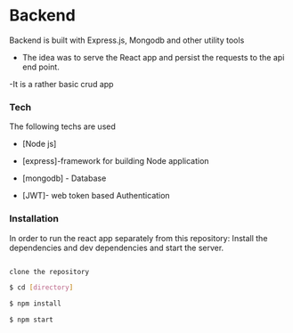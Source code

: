 # Backend

  

Backend is built with Express.js, Mongodb and other utility tools

  

- The idea was to serve the React app and persist the requests to the api end point.

-It is a rather basic crud app

  
  

### Tech

  

The following techs are used

  

* [Node js]

* [express]-framework for building Node application

* [mongodb] - Database

* [JWT]- web token based Authentication

  
  
  
  

### Installation

  
In order to run the  react app separately from this repository:
Install the dependencies and dev dependencies and start the server.

  

```sh

clone the repository

$ cd [directory]

$ npm install

$ npm start

```